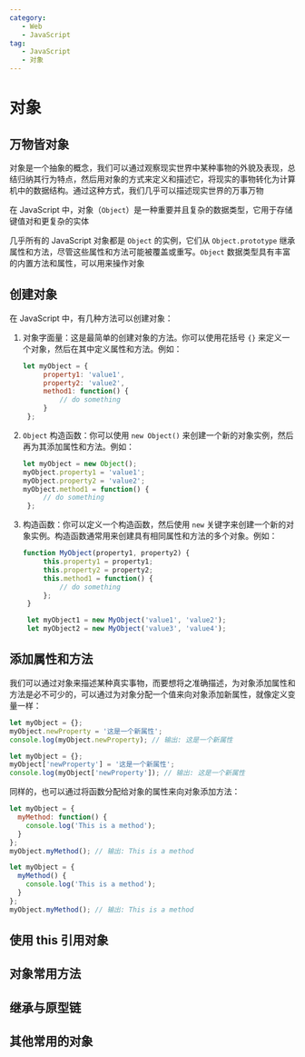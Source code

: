 ```yaml
---
category:
   - Web
   - JavaScript
tag:
   - JavaScript
   - 对象
---
```



# 对象
## 万物皆对象
对象是一个抽象的概念，我们可以通过观察现实世界中某种事物的外貌及表现，总结归纳其行为特点，然后用对象的方式来定义和描述它，将现实的事物转化为计算机中的数据结构。通过这种方式，我们几乎可以描述现实世界的万事万物

在 JavaScript 中，对象（`Object`）是一种重要并且复杂的数据类型，它用于存储键值对和更复杂的实体   

几乎所有的 JavaScript 对象都是 `Object` 的实例，它们从 `Object.prototype` 继承属性和方法，尽管这些属性和方法可能被覆盖或重写。`Object` 数据类型具有丰富的内置方法和属性，可以用来操作对象

## 创建对象
在 JavaScript 中，有几种方法可以创建对象：
1. 对象字面量：这是最简单的创建对象的方法。你可以使用花括号 `{}` 来定义一个对象，然后在其中定义属性和方法。例如：
   ```js
   let myObject = {
        property1: 'value1',
        property2: 'value2',
        method1: function() {
            // do something
        }
    };
   ```
2. `Object` 构造函数：你可以使用 `new Object()` 来创建一个新的对象实例，然后再为其添加属性和方法。例如：
   ```js
   let myObject = new Object();
   myObject.property1 = 'value1';
   myObject.property2 = 'value2';
   myObject.method1 = function() {
        // do something
    };
   ```
3. 构造函数：你可以定义一个构造函数，然后使用 `new` 关键字来创建一个新的对象实例。构造函数通常用来创建具有相同属性和方法的多个对象。例如：
   ```js
   function MyObject(property1, property2) {
        this.property1 = property1;
        this.property2 = property2;
        this.method1 = function() {
            // do something
        };
    }

    let myObject1 = new MyObject('value1', 'value2');
    let myObject2 = new MyObject('value3', 'value4');
   ```   


## 添加属性和方法
我们可以通过对象来描述某种真实事物，而要想将之准确描述，为对象添加属性和方法是必不可少的，可以通过为对象分配一个值来向对象添加新属性，就像定义变量一样：
```js
let myObject = {};
myObject.newProperty = '这是一个新属性';
console.log(myObject.newProperty); // 输出: 这是一个新属性

let myObject = {};
myObject['newProperty'] = '这是一个新属性';
console.log(myObject['newProperty']); // 输出: 这是一个新属性
```
同样的，也可以通过将函数分配给对象的属性来向对象添加方法：
```js
let myObject = {
  myMethod: function() {
    console.log('This is a method');
  }
};
myObject.myMethod(); // 输出: This is a method

let myObject = {
  myMethod() {
    console.log('This is a method');
  }
};
myObject.myMethod(); // 输出: This is a method
```

## 使用 this 引用对象



## 对象常用方法



## 继承与原型链



## 其他常用的对象
